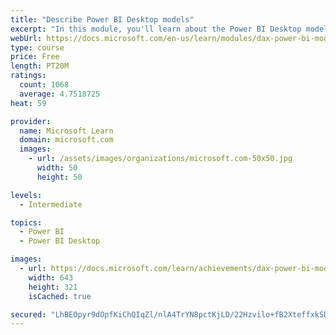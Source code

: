 ```yaml
---
title: "Describe Power BI Desktop models"
excerpt: "In this module, you'll learn about the Power BI Desktop model structure, star schema design basics, analytics queries, and report visual configuration. This module provides a strong foundation on which you can learn to optimize model designs and add model calculations."
webUrl: https://docs.microsoft.com/en-us/learn/modules/dax-power-bi-models/
type: course
price: Free
length: PT20M
ratings:
  count: 1068
  average: 4.7518725
heat: 59

provider:
  name: Microsoft Learn
  domain: microsoft.com
  images:
    - url: /assets/images/organizations/microsoft.com-50x50.jpg
      width: 50
      height: 50

levels:
  - Intermediate

topics:
  - Power BI
  - Power BI Desktop

images:
  - url: https://docs.microsoft.com/learn/achievements/dax-power-bi-models-social.png
    width: 643
    height: 321
    isCached: true

secured: "LhBEOpyr9dOpfKiChQIqZl/nlA4TrYN8pctKjLD/22Hzvilo+fB2XteffxkSDhEAeo61i/wQ4chYyrut71It3KB9+BcT01NVNvQIDnomPEz8q776p60dHS6cTRXl7igTJyWNTremXqSSnloZJR6qZDQ6s11PGd2H6EkZ3tN0uEjuPW+7A508xlDNUJrLFV9DU0hQbqTp9Rmxn1BB1K74E4FpLX4UGxBBgVE+CGr/gfIFW/J6ETHpvtm50NnlBPKVM5v4LWZZKJGN7GpHxxsC1LLDAJvgQpxACYP9wBPAIokIpp+60rlpJqH1x1lpj0lHQ0zEYiMWVjCH1biGEk+FNC/SHARJc/9oOenAnQ0jUmyAvqmxBghPS1jvpNsbn+QCoGQQcP4hXXvOkO5/cE3QKQvoganYR5ycOWwr1BG9Y1M=;R2NAIJO84SjWNKjOcKUv/w=="
---
```


